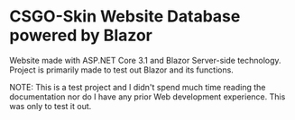 # CSGO-Skin Website Database powered by Blazor

Website made with ASP.NET Core 3.1 and Blazor Server-side technology. Project is primarily made to test out Blazor and its functions.

NOTE: This is a test project and I didn't spend much time reading the documentation nor do I have any prior Web development experience. This was only to test it out.
